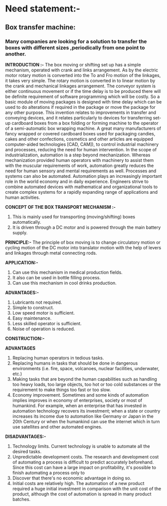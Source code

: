# Need statement:-
## Box transfer machine:
### Many companies are looking for a solution to transfer the boxes with different sizes ,periodically from one point to another.
**INTRODUCTION :-**
The box moving or shifting set up has a simple mechanism, operated with crank and links arrangement. As by the electric motor rotary motion is converted into the To and Fro motion of the linkages, it takes very simple. The rotary motion is converted in to linear motion by the crank and mechanical linkages arrangement. The conveyor system is either continuous movement or if the time delay is to be produced there will be definite requirement of software programming which will be costly. So a basic module of moving packages is designed with time delay which can be used to do alterations if required in the package or move the package for any other purpose. This invention relates to improvements in transfer and conveying devices, and it relates particularly to devices for transferring set-up cardboard boxes from a box folding or forming machine to the operator of a semi-automatic box wrapping machine. A great many manufacturers of fancy wrapped or covered cardboard boxes used for packaging candies, cakes and other confections, cosmetics and other articles are equipped computer-aided technologies [CAD, CAM]), to control industrial machinery and processes, reducing the need for human intervention. In the scope of industrialization, automation is a step beyond mechanization. Whereas mechanization provided human operators with machinery to assist them with the muscular requirements of work, automation greatly reduces the need for human sensory and mental requirements as well. Processes and systems can also be automated. Automation plays an increasingly important role in the world economy and in daily experience. Engineers strive to combine automated devices with mathematical and organizational tools to create complex systems for a rapidly expanding range of applications and human activities.

**CONCEPT OF THE BOX TRANSPORT MECHANISM :-**
1) This is mainly used for transporting (moving/shifting) boxes automatically.
2) It is driven through a DC motor and is powered through the main battery supply.

**PRINCIPLE:-** The principle of box moving is to change circulatory motion or cycling motion of the DC motor into translator motion with the help of levers and linkages through metal connecting rods.

**APPLICATION:-**
1) Can use this mechanism in medical production fields.
2) It also can be used in bottle filling process.
3) Can use this mechanism in cool drinks production.

**ADVANTAGES:-**
1) Lubricants not required.
2) Simple to construct.
3) Low speed motor is sufficient.
4) Easy maintenance.
5) Less skilled operator is sufficient.
6) Noise of operation is reduced.

**CONSTRUCTION:-**

**ADVANTAGES**
  1) Replacing human operators in tedious tasks.
2) Replacing humans in tasks that should be done in dangerous environments (i.e. fire, space, volcanoes, nuclear
facilities, underwater, etc.)
3) Making tasks that are beyond the human capabilities such as handling too heavy loads, too large objects, too hot
or too cold substances or the requirement to make things too fast or too slow.
4) Economy improvement. Sometimes and some kinds of automation implies improves in economy of enterprises,
society or most of humankind. For example, when an enterprise that has invested in automation technology
recovers its investment; when a state or country increases its income due to automation like Germany or Japan
in the 20th Century or when the humankind can use the internet which in turn use satellites and other automated
engines.

**DISADVANTAGES:-**

1) Technology limits. Current technology is unable to automate all the desired tasks.
2) Unpredictable development costs. The research and development cost of automating a process is difficult to
predict accurately beforehand. Since this cost can have a large impact on profitability, it's possible to finish
automating a process only to
3) Discover that there's no economic advantage in doing so.
4) Initial costs are relatively high. The automation of a new product required a huge initial investment in
comparison with the unit cost of the product, although the cost of automation is spread in many product batches.
